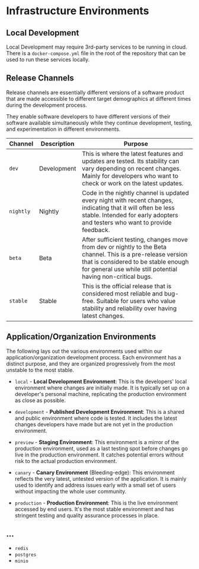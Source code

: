 # Infrastructure Environments

## Local Development

Local Development may require 3rd-party services to be running in cloud. There is a `docker-compose.yml` file in the
root of the repository that can be used to run these services locally.

## Release Channels

Release channels are essentially different versions of a software product that are made accessible to different target
demographics at different times during the development process.

They enable software developers to have different versions of their software available simultaneously while they
continue development, testing, and experimentation in different environments.

| Channel   | Description | Purpose                                                                                                                                                                                                              |
|-----------|-------------|----------------------------------------------------------------------------------------------------------------------------------------------------------------------------------------------------------------------|
| `dev`     | Development | This is where the latest features and updates are tested. Its stability can vary depending on recent changes. Mainly for developers who want to check or work on the latest updates.                                 |
| `nightly` | Nightly     | Code in the nightly channel is updated every night with recent changes, indicating that it will often be less stable. Intended for early adopters and testers who want to provide feedback.                          |
| `beta`    | Beta        | After sufficient testing, changes move from dev or nightly to the Beta channel. This is a pre-release version that is considered to be stable enough for general use while still potential having non-critical bugs. |
| `stable`  | Stable      | This is the official release that is considered most reliable and bug-free. Suitable for users who value stability and reliability over having latest changes.                                                       |

## Application/Organization Environments

The following lays out the various environments used within our application/organization development process. Each
environment has a distinct purpose, and they are organized progressively from the most unstable to the most stable.

- `local` - **Local Development Environment**: This is the developers' local environment where changes are initially
  made. It is typically set up on a developer's personal machine, replicating the production environment as close as
  possible.

- `development` - **Published Development Environment**: This is a shared and public environment where code is tested.
  It includes the latest changes developers have made but are not yet in the production environment.

- `preview` - **Staging Environment**: This environment is a mirror of the production environment, used as a last
  testing spot before changes go live in the production environment. It catches potential errors without risk to the
  actual production environment.

- `canary` - **Canary Environment** (Bleeding-edge): This environment reflects the very latest, untested version of the
  application. It is mainly used to identify and address issues early with a small set of users without impacting the
  whole user community.

- `production` - **Production Environment**: This is the live environment accessed by end users. It's the most stable
  environment and has stringent testing and quality assurance processes in place.

## ...

- `redis`
- `postgres`
- `minio`
